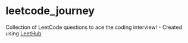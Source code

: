 # leetcode_journey
Collection of LeetCode questions to ace the coding interview! - Created using [LeetHub](https://github.com/QasimWani/LeetHub)
